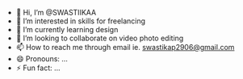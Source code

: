 - 👋 Hi, I’m @SWASTIIKAA
- 👀 I’m interested in skills for freelancing 
- 🌱 I’m currently learning design 
- 💞️ I’m looking to collaborate on video photo editing 
- 📫 How to reach me through email ie. swastikap2906@gmail.com 
- 😄 Pronouns: ...
- ⚡ Fun fact: ...

<!---
SWASTIIKAA/SWASTIIKAA is a ✨ special ✨ repository because its `README.md` (this file) appears on your GitHub profile.
You can click the Preview link to take a look at your changes.
--->
